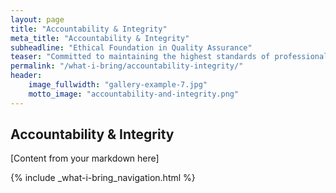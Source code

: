 ```yaml
---
layout: page
title: "Accountability & Integrity"
meta_title: "Accountability & Integrity"
subheadline: "Ethical Foundation in Quality Assurance"
teaser: "Committed to maintaining the highest standards of professional integrity and accountability"
permalink: "/what-i-bring/accountability-integrity/"
header:
    image_fullwidth: "gallery-example-7.jpg"
    motto_image: "accountability-and-integrity.png"
---
```


## Accountability & Integrity

[Content from your markdown here]

{% include _what-i-bring_navigation.html %}